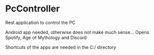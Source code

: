 # PcController
Rest application to control the PC

Android app needed, otherwise does not make much sense...
Opens Spotify, Age of Mythology and Discord

Shortcuts of the apps are needed in the C:/ directory
